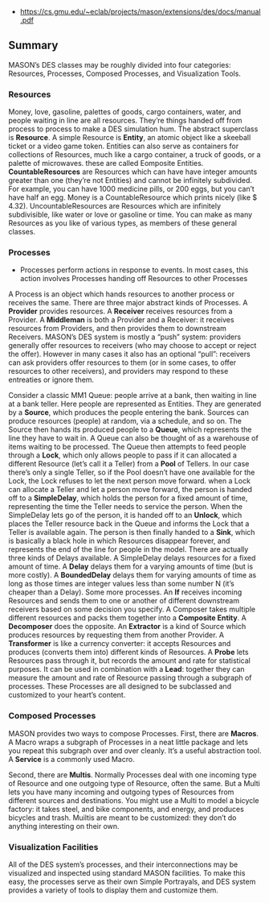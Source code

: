 
- https://cs.gmu.edu/~eclab/projects/mason/extensions/des/docs/manual.pdf

## Summary

MASON’s DES classes may be roughly divided into four categories: Resources, Processes, Composed Processes, and Visualization Tools. 

### Resources 

Money, love, gasoline, palettes of goods, cargo containers, water, and people waiting in line are all resources. They’re things handed off from process to process to make a DES simulation hum. The abstract superclass is **Resource**. A simple Resource is **Entity**, an atomic object like a skeeball ticket or a video game token. Entities can also serve as containers for collections of Resources, much like a cargo container, a truck of goods, or a palette of microwaves. these are called Eomposite Entities. **CountableResources** are Resources which can have have integer amounts greater than one (they’re not Entities) and cannot be infinitely subdivided. For example, you can have 1000 medicine pills, or 200 eggs, but you can’t have half an egg. Money is a CountableResource which prints nicely (like $ 4.32). UncountableResources are Resources which are infinitely subdivisible, like water or love or gasoline or time. You can make as many Resources as you like of various types, as members of these general classes. 

### Processes 

- Processes perform actions in response to events. In most cases, this action involves Processes handing off Resources to other Processes

A Process is an object which hands resources to another process or receives the same. There are three major abstract kinds of Processes. A **Provider** provides resources. A **Receiver** receives resources from a Provider. A **Middleman** is both a Provider and a Receiver: it receives resources from Providers, and then provides them to downstream Receivers. MASON’s DES system is mostly a “push” system: providers generally offer resources to receivers (who may choose to accept or reject the offer). However in many cases it also has an optional “pull”: receivers can ask providers offer resources to them (or in some cases, to offer resources to other receivers), and providers may respond to these entreaties or ignore them. 

Consider a classic MM1 Queue: people arrive at a bank, then waiting in line at a bank teller. Here people are represented as Entities. They are generated by a **Source**, which produces the people entering the bank. Sources can produce resources (people) at random, via a schedule, and so on. The Source then hands its produced people to a **Queue**, which represents the line they have to wait in. A Queue can also be thought of as a warehouse of items waiting to be processed. The Queue then attempts to feed people through a **Lock**, which only allows people to pass if it can allocated a different Resource (let’s call it a Teller) from a **Pool** of Tellers. In our case there’s only a single Teller, so if the Pool doesn’t have one available for the Lock, the Lock refuses to let the next person move forward. when a Lock can allocate a Teller and let a person move forward, the person is handed off to a **SimpleDelay**, which holds the person for a fixed amount of time, representing the time the Teller needs to service the person. When the SimpleDelay lets go of the person, it is handed off to an **Unlock**, which places the Teller resource back in the Queue and informs the Lock that a Teller is available again. The person is then finally handed to a **Sink**, which is basically a black hole in which Resources disappear forever, and represents the end of the line for people in the model. There are actually three kinds of Delays available. A SimpleDelay delays resources for a fixed amount of time. A **Delay** delays them for a varying amounts of time (but is more costly). A **BoundedDelay** delays them for varying amounts of time as long as those times are integer values less than some number N (it’s cheaper than a Delay). Some more processes. An **If** receives incoming Resources and sends them to one or another of different downstream receivers based on some decision you specify. A Composer takes multiple different resources and packs them together into a **Composite Entity**. A **Decomposer** does the opposite. An **Extractor** is a kind of Source which produces resources by requesting them from another Provider. A **Transformer** is like a currency converter: it accepts Resources and produces (converts them into) different kinds of Resources. A **Probe** lets Resources pass through it, but records the amount and rate for statistical purposes. It can be used in combination with a **Lead**: together they can measure the amount and rate of Resource passing through a subgraph of processes. These Processes are all designed to be subclassed and customized to your heart’s content. 

### Composed Processes 

MASON provides two ways to compose Processes. First, there are **Macros**. A Macro wraps a subgraph of Processes in a neat little package and lets you repeat this subgraph over and over cleanly. It’s a useful abstraction tool. A **Service** is a commonly used Macro. 

Second, there are **Multis**. Normally Processes deal with one incoming type of Resource and one outgoing type of Resource, often the same. But a Multi lets you have many incoming and outgoing types of Resources from different sources and destinations. You might use a Multi to model a bicycle factory: it takes steel, and bike components, and energy, and produces bicycles and trash. Muiltis are meant to be customized: they don’t do anything interesting on their own. 


### Visualization Facilities 

All of the DES system’s processes, and their interconnections may be visualized and inspected using standard MASON facilities. To make this easy, the processes serve as their own Simple Portrayals, and DES system provides a variety of tools to display them and customize them.

